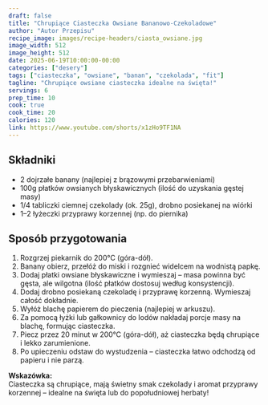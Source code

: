 ```yaml
---
draft: false
title: "Chrupiące Ciasteczka Owsiane Bananowo-Czekoladowe"
author: "Autor Przepisu"
recipe_image: images/recipe-headers/ciasta_owsiane.jpg
image_width: 512
image_height: 512
date: 2025-06-19T10:00:00-00:00
categories: ["desery"]
tags: ["ciasteczka", "owsiane", "banan", "czekolada", "fit"]
tagline: "Chrupiące owsiane ciasteczka idealne na święta!"
servings: 6
prep_time: 10
cook: true
cook_time: 20
calories: 120
link: https://www.youtube.com/shorts/x1zHo9TF1NA
---
```


## Składniki
- 2 dojrzałe banany (najlepiej z brązowymi przebarwieniami)
- 100g płatków owsianych błyskawicznych (ilość do uzyskania gęstej masy)
- 1/4 tabliczki ciemnej czekolady (ok. 25g), drobno posiekanej na wiórki
- 1–2 łyżeczki przyprawy korzennej (np. do piernika)

## Sposób przygotowania
1. Rozgrzej piekarnik do 200°C (góra-dół).
2. Banany obierz, przełóż do miski i rozgnieć widelcem na wodnistą papkę.
3. Dodaj płatki owsiane błyskawiczne i wymieszaj – masa powinna być gęsta, ale wilgotna (ilość płatków dostosuj według konsystencji).
4. Dodaj drobno posiekaną czekoladę i przyprawę korzenną. Wymieszaj całość dokładnie.
5. Wyłóż blachę papierem do pieczenia (najlepiej w arkuszu).
6. Za pomocą łyżki lub gałkownicy do lodów nakładaj porcje masy na blachę, formując ciasteczka.
7. Piecz przez 20 minut w 200°C (góra-dół), aż ciasteczka będą chrupiące i lekko zarumienione.
8. Po upieczeniu odstaw do wystudzenia – ciasteczka łatwo odchodzą od papieru i nie parzą.

**Wskazówka:**  
Ciasteczka są chrupiące, mają świetny smak czekolady i aromat przyprawy korzennej – idealne na święta lub do popołudniowej herbaty!